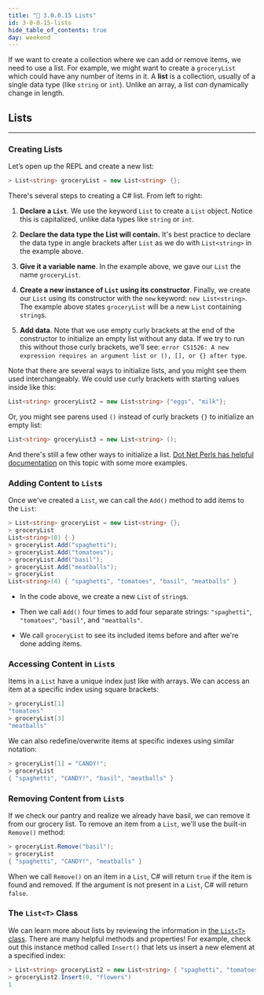 ```yaml
---
title: "📓 3.0.0.15 Lists"
id: 3-0-0-15-lists
hide_table_of_contents: true
day: weekend
---
```


If we want to create a collection where we can add or remove items, we need to use a list. For example, we might want to create a `groceryList` which could have any number of items in it. A  **list** is a collection, usually of a single data type (like `string` or `int`). Unlike an array, a list _can_ dynamically change in length.

## Lists
---

### Creating Lists

Let’s open up the REPL and create a new list:

```csharp
> List<string> groceryList = new List<string> {};
```

There's several steps to creating a C# list. From left to right:

1. **Declare a `List`**. We use the keyword `List` to create a `List` object. Notice this is capitalized, unlike data types like `string` or `int`.

2. **Declare the data type the List will contain.** It's best practice to declare the data type in angle brackets after `List` as we do with `List<string>` in the example above.

3. **Give it a variable name**. In the example above, we gave our `List` the name `groceryList`.

4. **Create a new instance of `List` using its constructor**. Finally, we create our `List` using its constructor with the `new` keyword: `new List<string>`. The example above states `groceryList` will be a new `List` containing `string`s.

5. **Add data**. Note that we use empty curly brackets at the end of the constructor to initialize an empty list without any data. If we try to run this without those curly brackets, we'll see: `error CS1526: A new expression requires an argument list or (), [], or {} after type`. 

Note that there are several ways to initialize lists, and you might see them used interchangeably. We could use curly brackets with starting values inside like this:

```csharp
List<string> groceryList2 = new List<string> {"eggs", "milk"};
```

Or, you might see parens used `()` instead of curly brackets `{}` to initialize an empty list:

```csharp
List<string> groceryList3 = new List<string> ();
```

And there's still a few other ways to initialize a list. [Dot Net Perls has helpful documentation](https://www.dotnetperls.com/initialize-list) on this topic with some more examples.

### Adding Content to `List`s

Once we've created a `List`, we can call the `Add()` method to add items to the `List`:

```csharp
> List<string> groceryList = new List<string> {};
> groceryList
List<string>(0) { }
> groceryList.Add("spaghetti");
> groceryList.Add("tomatoes");
> groceryList.Add("basil");
> groceryList.Add("meatballs");
> groceryList
List<string>(4) { "spaghetti", "tomatoes", "basil", "meatballs" }
```

* In the code above, we create a new `List` of `string`s.

* Then we call `Add()` four times to add four separate strings: `"spaghetti"`, `"tomatoes"`, `"basil"`, and `"meatballs"`.

* We call `groceryList` to see its included items before and after we're done adding items.

### Accessing Content in `List`s

Items in a `List` have a unique index just like with arrays. We can access an item at a specific index using square brackets:

```csharp
> groceryList[1]
"tomatoes"
> groceryList[3]
"meatballs"
```

We can also redefine/overwrite items at specific indexes using similar notation:

```csharp
> groceryList[1] = "CANDY!";
> groceryList
{ "spaghetti", "CANDY!", "basil", "meatballs" }
```

### Removing Content from `List`s

If we check our pantry and realize we already have basil, we can remove it from our grocery list. To remove an item from a `List`, we'll use the built-in `Remove()` method:

```csharp
> groceryList.Remove("basil");
> groceryList
{ "spaghetti", "CANDY!", "meatballs" }
```

When we call `Remove()` on an item in a `List`, C# will return `true` if the item is found and removed. If the argument is not present in a `List`, C# will return `false`.

### The `List<T>` Class

We can learn more about lists by reviewing the information in [the `List<T>` class](https://learn.microsoft.com/en-us/dotnet/api/system.collections.generic.list-1?view=net-6.0). There are many helpful methods and properties! For example, check out this instance method called `Insert()` that lets us insert a new element at a specified index:

```csharp
> List<string> groceryList2 = new List<string> { "spaghetti", "tomatoes", "basil", "meatballs" };
> groceryList2.Insert(0, "flowers")
1
```

